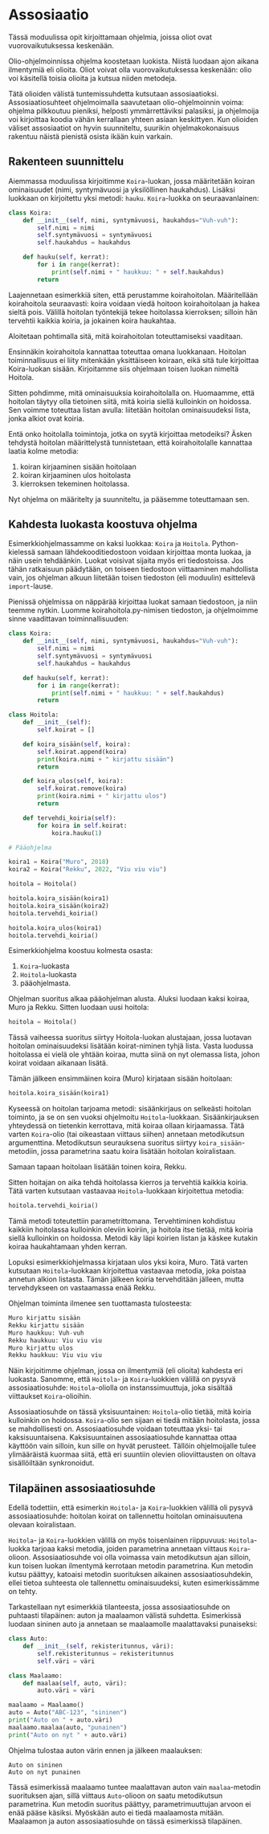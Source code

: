 # Assosiaatio

Tässä moduulissa opit kirjoittamaan ohjelmia, joissa oliot ovat vuorovaikutuksessa keskenään.

Olio-ohjelmoinnissa ohjelma koostetaan luokista. Niistä luodaan ajon aikana ilmentymiä eli olioita.
Oliot voivat olla vuorovaikutuksessa keskenään: olio voi käsitellä toisia olioita ja kutsua niiden metodeja.

Tätä olioiden välistä tuntemissuhdetta kutsutaan assosiaatioksi. Assosiaatiosuhteet ohjelmoimalla saavutetaan
olio-ohjelmoinnin voima: ohjelma pilkkoutuu pieniksi, helposti ymmärrettäviksi palasiksi, ja ohjelmoija
voi kirjoittaa koodia vähän kerrallaan yhteen asiaan keskittyen. Kun olioiden väliset assosiaatiot
on hyvin suunniteltu, suurikin ohjelmakokonaisuus rakentuu näistä pienistä osista ikään kuin varkain.

## Rakenteen suunnittelu

Aiemmassa moduulissa kirjoitimme `Koira`-luokan, jossa määritetään koiran ominaisuudet (nimi, syntymävuosi ja yksilöllinen
haukahdus). Lisäksi luokkaan on kirjoitettu yksi metodi: `hauku`. `Koira`-luokka on seuraavanlainen:

```python
class Koira:
    def __init__(self, nimi, syntymävuosi, haukahdus="Vuh-vuh"):
        self.nimi = nimi
        self.syntymävuosi = syntymävuosi
        self.haukahdus = haukahdus

    def hauku(self, kerrat):
        for i in range(kerrat):
            print(self.nimi + " haukkuu: " + self.haukahdus)
        return
```

Laajennetaan esimerkkiä siten, että perustamme koirahoitolan. Määritellään koirahoitola seuraavasti:
koira voidaan viedä hoitoon koirahoitolaan ja hakea
sieltä pois. Välillä hoitolan työntekijä tekee hoitolassa kierroksen; silloin hän tervehtii kaikkia koiria, ja jokainen koira haukahtaa.

Aloitetaan pohtimalla sitä, mitä koirahoitolan toteuttamiseksi vaaditaan.

Ensinnäkin koirahoitola kannattaa toteuttaa omana luokkanaan. Hoitolan toiminnallisuus ei liity mitenkään yksittäiseen
koiraan, eikä sitä tule kirjoittaa Koira-luokan sisään. Kirjoitamme siis ohjelmaan toisen luokan nimeltä Hoitola.

Sitten pohdimme, mitä ominaisuuksia koirahoitolalla on. Huomaamme, että hoitolan täytyy
olla tietoinen siitä, mitä koiria siellä kulloinkin on hoidossa. Sen voimme toteuttaa listan avulla: liitetään
hoitolan ominaisuudeksi lista, jonka alkiot ovat koiria.

Entä onko hoitolalla toimintoja, jotka on syytä kirjoittaa metodeiksi?
Äsken tehdystä hoitolan määrittelystä tunnistetaan, että koirahoitolalle kannattaa laatia kolme
metodia:
1. koiran kirjaaminen sisään hoitolaan
2. koiran kirjaaminen ulos hoitolasta
3. kierroksen tekeminen hoitolassa.

Nyt ohjelma on määritelty ja suunniteltu, ja pääsemme toteuttamaan sen.

## Kahdesta luokasta koostuva ohjelma

Esimerkkiohjelmassamme on kaksi luokkaa: `Koira` ja `Hoitola`. Python-kielessä samaan lähdekooditiedostoon voidaan
kirjoittaa monta luokaa, ja näin usein tehdäänkin. Luokat voisivat sijaita myös eri tiedostoissa. Jos tähän ratkaisuun päädytään,
on toiseen tiedostoon viittaaminen mahdollista vain, jos ohjelman alkuun liitetään toisen tiedoston (eli moduulin)
esittelevä `import`-lause.

Pienissä ohjelmissa on näppärää kirjoittaa luokat samaan tiedostoon, ja niin teemme nytkin. Luomme koirahoitola.py-nimisen
tiedoston, ja ohjelmoimme sinne vaadittavan toiminnallisuuden:

```python
class Koira:
    def __init__(self, nimi, syntymävuosi, haukahdus="Vuh-vuh"):
        self.nimi = nimi
        self.syntymävuosi = syntymävuosi
        self.haukahdus = haukahdus

    def hauku(self, kerrat):
        for i in range(kerrat):
            print(self.nimi + " haukkuu: " + self.haukahdus)
        return

class Hoitola:
    def __init__(self):
        self.koirat = []

    def koira_sisään(self, koira):
        self.koirat.append(koira)
        print(koira.nimi + " kirjattu sisään")
        return

    def koira_ulos(self, koira):
        self.koirat.remove(koira)
        print(koira.nimi + " kirjattu ulos")
        return

    def tervehdi_koiria(self):
        for koira in self.koirat:
            koira.hauku(1)

# Pääohjelma

koira1 = Koira("Muro", 2018)
koira2 = Koira("Rekku", 2022, "Viu viu viu")

hoitola = Hoitola()

hoitola.koira_sisään(koira1)
hoitola.koira_sisään(koira2)
hoitola.tervehdi_koiria()

hoitola.koira_ulos(koira1)
hoitola.tervehdi_koiria()
```

Esimerkkiohjelma koostuu kolmesta osasta:
1. `Koira`-luokasta
2. `Hoitola`-luokasta
3. pääohjelmasta.

Ohjelman suoritus alkaa pääohjelman alusta. Aluksi luodaan kaksi koiraa, Muro ja Rekku. Sitten luodaan uusi
hoitola:
```python
hoitola = Hoitola()
```

Tässä vaiheessa suoritus siirtyy Hoitola-luokan alustajaan, jossa luotavan hoitolan ominaisuudeksi
lisätään koirat-niminen tyhjä lista. Vasta luodussa hoitolassa ei vielä ole yhtään koiraa, mutta siinä on nyt
olemassa lista, johon koirat voidaan aikanaan lisätä.

Tämän jälkeen ensimmäinen koira (Muro) kirjataan sisään hoitolaan:
```python
hoitola.koira_sisään(koira1)
```
Kyseessä on hoitolan tarjoama metodi: sisäänkirjaus on selkeästi hoitolan toiminto, ja se on sen vuoksi ohjelmoitu
`Hoitola`-luokkaan. Sisäänkirjauksen yhteydessä on tietenkin kerrottava, mitä koiraa ollaan kirjaamassa. Tätä varten
`Koira`-olio (tai oikeastaan viittaus siihen) annetaan metodikutsun argumenttina. Metodikutsun seurauksena suoritus siirtyy
`koira_sisään`-metodiin, jossa parametrina saatu koira lisätään hoitolan koiralistaan.

Samaan tapaan hoitolaan lisätään toinen koira, Rekku.

Sitten hoitajan on aika tehdä hoitolassa kierros ja tervehtiä kaikkia koiria. Tätä varten kutsutaan vastaavaa `Hoitola`-luokkaan
kirjoitettua metodia:
```python
hoitola.tervehdi_koiria()
```
Tämä metodi toteutettiin parametrittomana. Tervehtiminen kohdistuu kaikkiin hoitolassa kulloinkin oleviin koiriin, ja
hoitola itse tietää, mitä koiria siellä kulloinkin on hoidossa. Metodi käy läpi koirien listan ja käskee
kutakin koiraa haukahtamaan yhden kerran.

Lopuksi esimerkkiohjelmassa kirjataan ulos yksi koira, Muro. Tätä varten kutsutaan `Hoitola`-luokkaan kirjoitettua vastaavaa
metodia, joka poistaa annetun alkion listasta. Tämän jälkeen koiria tervehditään jälleen, mutta tervehdykseen on
vastaamassa enää Rekku.

Ohjelman toiminta ilmenee sen tuottamasta tulosteesta:
```python
Muro kirjattu sisään
Rekku kirjattu sisään
Muro haukkuu: Vuh-vuh
Rekku haukkuu: Viu viu viu
Muro kirjattu ulos
Rekku haukkuu: Viu viu viu
```

Näin kirjoitimme ohjelman, jossa on ilmentymiä (eli olioita) kahdesta eri luokasta. Sanomme, että `Hoitola`-
ja `Koira`-luokkien välillä on pysyvä assosiaatiosuhde: `Hoitola`-oliolla on instanssimuuttuja, joka sisältää viittaukset
`Koira`-olioihin.

Assosiaatiosuhde on tässä yksisuuntainen: `Hoitola`-olio tietää, mitä koiria kulloinkin on hoidossa. `Koira`-olio sen sijaan
ei tiedä mitään hoitolasta, jossa se mahdollisesti on. Assosiaatiosuhde voidaan toteuttaa yksi- tai kaksisuuntaisena.
Kaksisuuntainen assosiaatiosuhde kannattaa ottaa käyttöön vain silloin, kun sille on hyvät perusteet. Tällöin
ohjelmoijalle tulee ylimääräistä kuormaa siitä, että eri suuntiin olevien olioviittausten on oltava sisällöiltään
synkronoidut.


## Tilapäinen assosiaatiosuhde

Edellä todettiin, että esimerkin `Hoitola`- ja `Koira`-luokkien välillä oli pysyvä assosiaatiosuhde: hoitolan koirat
on tallennettu hoitolan ominaisuutena olevaan koiralistaan.

`Hoitola`- ja `Koira`-luokkien välillä on myös toisenlainen riippuvuus: `Hoitola`-luokka tarjoaa kaksi metodia, joiden
parametrina annetaan viittaus `Koira`-olioon. Assosiaatiosuhde voi olla voimassa vain metodikutsun ajan silloin,
kun toisen luokan ilmentymä kerrotaan metodin parametrina. Kun metodin kutsu päättyy, katoaisi metodin suorituksen
aikainen assosiaatiosuhdekin, ellei tietoa suhteesta ole tallennettu ominaisuudeksi, kuten esimerkissämme on tehty.

Tarkastellaan nyt esimerkkiä tilanteesta, jossa assosiaatiosuhde on puhtaasti tilapäinen: auton ja maalaamon välistä
suhdetta. Esimerkissä luodaan sininen auto ja annetaan se maalaamolle maalattavaksi punaiseksi:

```python
class Auto:
    def __init__(self, rekisteritunnus, väri):
        self.rekisteritunnus = rekisteritunnus
        self.väri = väri

class Maalaamo:
    def maalaa(self, auto, väri):
        auto.väri = väri

maalaamo = Maalaamo()
auto = Auto("ABC-123", "sininen")
print("Auto on " + auto.väri)
maalaamo.maalaa(auto, "punainen")
print("Auto on nyt " + auto.väri)
```

Ohjelma tulostaa auton värin ennen ja jälkeen maalauksen:

```monospace
Auto on sininen
Auto on nyt punainen
```

Tässä esimerkissä maalaamo tuntee maalattavan auton vain `maalaa`-metodin suorituksen ajan, sillä viittaus `Auto`-olioon
on saatu metodikutsun parametrina. Kun metodin suoritus päättyy, parametrimuuttujan arvoon ei enää pääse käsiksi.
Myöskään auto ei tiedä maalaamosta mitään. Maalaamon ja auton assosiaatiosuhde on tässä esimerkissä tilapäinen.
